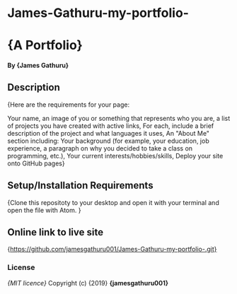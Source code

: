 # James-Gathuru-my-portfolio-
# {A Portfolio}
#### By **{James Gathuru}**
## Description
{Here are the requirements for your page:

Your name,
an image of you or something that represents who you are,
a list of projects you have created with active links,
For each, include a brief description of the project and what languages it uses,
An "About Me" section including:
Your background (for example, your education, job experience, a paragraph on why you decided to take a class on programming, etc.),
Your current interests/hobbies/skills,
Deploy your site onto GitHub pages}
## Setup/Installation Requirements
{Clone this repositoty to your desktop and open it with your terminal and open the file with Atom. }
## Online link to live site
{https://github.com/jamesgathuru001/James-Gathuru-my-portfolio-.git}
### License
*{MIT licence}*
Copyright (c) {2019} **{jamesgathuru001}**
  
